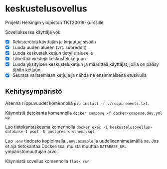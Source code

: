 # keskustelusovellus
Projekti Helsingin yliopiston TKT20019-kurssille

Sovelluksessa käyttäjä voi:
- [X] Rekisteröidä käyttäjän ja kirjautua sisään
- [X] Luoda uuden alueen (vrt. subreddit)
- [X] Luoda keskusteluketjun tietylle alueelle
- [X] Lähettää viestejä keskusteluketjuun
- [X] Luoda yksityisen keskusteluketjun ja määrittää käyttäjät, joilla on pääsy tähän ketjuun
- [X] Seurata valitsemiaan ketjuja ja nähdä ne ensimmäisenä etusivulla

## Kehitysympäristö

Asenna riippuvuudet komennolla `pip install -r ./requirements.txt`.

Käynnistä tietokanta komennolla `docker compose -f docker-compose.dev.yml up`

Luo tietokantaskeema komennolla `docker exec -i keskustelusovellus-database-1 psql -U postgres < schema.sql`

Luo `.env` tiedosto kopioimalla `.env.example` ja uudelleennimeämällä se. Jos et aja tietokantaa Dockerissa, muista muuttaa `DATABASE_URL` ympäristömuuttujan arvo.

Käynnistä sovellus komennolla `flask run`